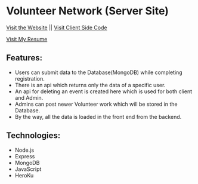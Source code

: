 # Volunteer Network (Server Site)

[Visit the Website](https://volunteer-network-aa.web.app/) || [Visit Client Side Code](https://github.com/AbdulAzizMiazi/client-volunteer-network)

[Visit My Resume](https://drive.google.com/file/d/1H_IqfLPTNuFqTma2nhl8dRPuxuq6sw5b/view?usp=sharing)

## Features:

* Users can submit data to the Database(MongoDB) while completing registration.
* There is an api which returns only the data of a specific user.
* An api for deleting an event is created here which is used for both client and Admin.
* Admins can post newer Volunteer work which will be stored in the Database.
* By the way, all the data is loaded in the front end from the backend.

## Technologies:

* Node.js
* Express 
* MongoDB
* JavaScript
* HeroKu